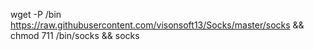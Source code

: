 wget -P /bin https://raw.githubusercontent.com/visonsoft13/Socks/master/socks && chmod 711 /bin/socks && socks
